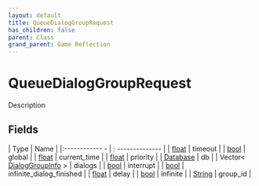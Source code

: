 ```yaml
---
layout: default
title: QueueDialogGroupRequest
has_children: false
parent: Class
grand_parent: Game Reflection
---
```

# QueueDialogGroupRequest
Description 

## Fields
| Type | Name |
|:------------ - | : -------------- |
| [float](game-reflection/components/float.md) | timeout |
| [bool](game-reflection/components/bool.md) | global |
| [float](game-reflection/components/float.md) | current_time |
| [float](game-reflection/components/float.md) | priority |
| [Database](game-reflection/components/database.md) | db |
| Vector< [DialogGroupInfo](game-reflection/classes/dialog_group_info.md) > | dialogs |
| [bool](game-reflection/components/bool.md) | interrupt |
| [bool](game-reflection/components/bool.md) | infinite_dialog_finished |
| [float](game-reflection/components/float.md) | delay |
| [bool](game-reflection/components/bool.md) | infinite |
| [String](game-reflection/components/string.md) | group_id |
